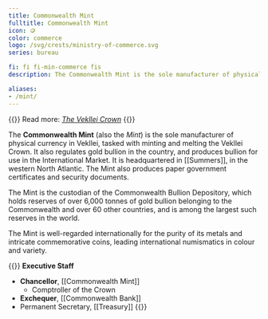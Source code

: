 ```yaml
---
title: Commonwealth Mint
fulltitle: Commonwealth Mint
icon: 🪙
color: commerce
logo: /svg/crests/ministry-of-commerce.svg
series: bureau

fi: fi fi-min-commerce fis
description: The Commonwealth Mint is the sole manufacturer of physical currency in Vekllei, as well as gold bullion and security documents.

aliases:
- /mint/
---
```

{{<note advice>}}
Read more: *[The Vekllei Crown](/stories/currency/)*
{{</note>}}

The <span class="fi fi-min-commerce fis"></span> **Commonwealth Mint** (also the *Mint*) is the sole manufacturer of physical currency in Vekllei, tasked with minting and melting the Vekllei Crown. It also regulates gold bullion in the country, and produces bullion for use in the International Market. It is headquartered in [[Summers]], in the western North Atlantic. The Mint also produces paper government certificates and security documents.

The Mint is the custodian of the Commonwealth Bullion Depository, which holds reserves of over 6,000 tonnes of gold bullion belonging to the Commonwealth and over 60 other countries, and is among the largest such reserves in the world.

The Mint is well-regarded internationally for the purity of its metals and intricate commemorative coins, leading international numismatics in colour and variety.

{{<note panel>}}
**Executive Staff**

* **Chancellor**, [[Commonwealth Mint]]
	* Comptroller of the Crown
* **Exchequer**, [[Commonwealth Bank]]
* Permanent Secretary, [[Treasury]]
{{</note>}}